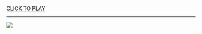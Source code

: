 
<a href="https://premium76.site?title=online_unblocked_games&ref=13M">CLICK TO PLAY</a></h3>
<hr>

<a href="https://premium76.site?title=online_unblocked_games&ref=13M"><img src="https://clearcache.store/games.png"></a>


